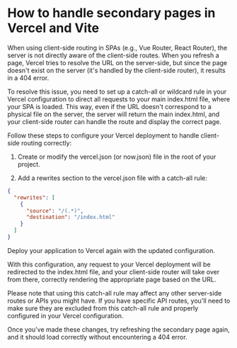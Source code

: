 # How to handle secondary pages in Vercel and Vite

When using client-side routing in SPAs (e.g., Vue Router, React Router), the
server is not directly aware of the client-side routes. When you refresh a page,
Vercel tries to resolve the URL on the server-side, but since the page doesn't
exist on the server (it's handled by the client-side router), it results in a
404 error.

To resolve this issue, you need to set up a catch-all or wildcard rule in your
Vercel configuration to direct all requests to your main index.html file, where
your SPA is loaded. This way, even if the URL doesn't correspond to a physical
file on the server, the server will return the main index.html, and your
client-side router can handle the route and display the correct page.

Follow these steps to configure your Vercel deployment to handle client-side
routing correctly:

1. Create or modify the vercel.json (or now.json) file in the root of your
   project.

2. Add a rewrites section to the vercel.json file with a catch-all rule:

```json
{
  "rewrites": [
    {
      "source": "/(.*)",
      "destination": "/index.html"
    }
  ]
}
```

Deploy your application to Vercel again with the updated configuration.

With this configuration, any request to your Vercel deployment will be
redirected to the index.html file, and your client-side router will take over
from there, correctly rendering the appropriate page based on the URL.

Please note that using this catch-all rule may affect any other server-side
routes or APIs you might have. If you have specific API routes, you'll need to
make sure they are excluded from this catch-all rule and properly configured in
your Vercel configuration.

Once you've made these changes, try refreshing the secondary page again, and it
should load correctly without encountering a 404 error.
